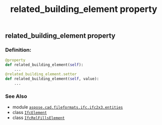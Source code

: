 ﻿---
title: related_building_element property
second_title: Aspose.CAD for Python via .NET API References
description: 
type: docs
weight: 100
url: /python-net/aspose.cad.fileformats.ifc.ifc2x3.entities/ifcrelfillselement/related_building_element/
is_root: false
---

## related_building_element property

### Definition:
```python
@property
def related_building_element(self):
    ...
@related_building_element.setter
def related_building_element(self, value):
    ...
```

### See Also
* module [`aspose.cad.fileformats.ifc.ifc2x3.entities`](../../)
* class [`IfcElement`](/cad/python-net/aspose.cad.fileformats.ifc.ifc2x3.entities/ifcelement)
* class [`IfcRelFillsElement`](/cad/python-net/aspose.cad.fileformats.ifc.ifc2x3.entities/ifcrelfillselement)
